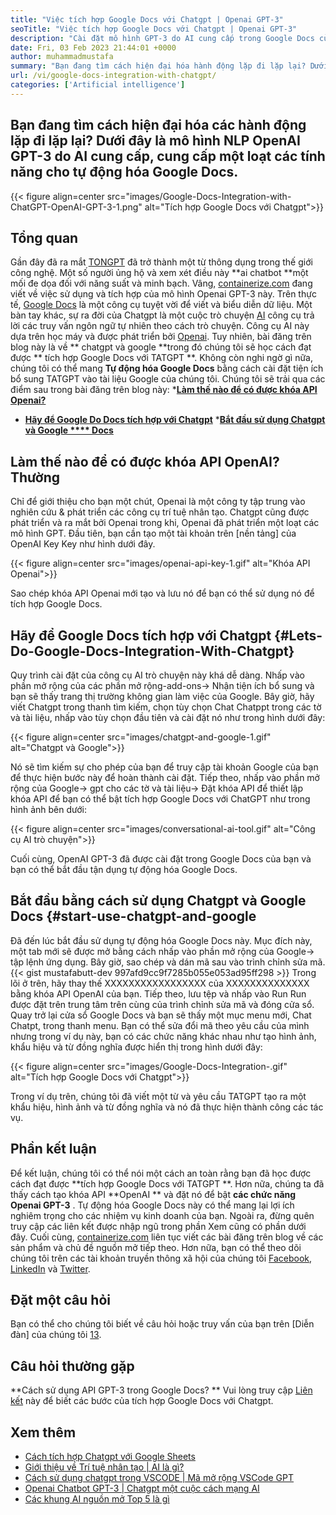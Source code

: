 ```yaml
---
title: "Việc tích hợp Google Docs với Chatgpt | Openai GPT-3" 
seoTitle: "Việc tích hợp Google Docs với Chatgpt | Openai GPT-3" 
description: "Cài đặt mô hình GPT-3 do AI cung cấp trong Google Docs của bạn để tự động hóa các tác vụ kinh doanh khác nhau. Hãy tìm hiểu làm thế nào để đạt được tích hợp Google Docs với TATGPT." 
date: Fri, 03 Feb 2023 21:44:01 +0000
author: muhammadmustafa
summary: "Bạn đang tìm cách hiện đại hóa hành động lặp đi lặp lại? Dưới đây là mô hình NLP OpenAI GPT-3 do AI cung cấp, cung cấp một loạt các tính năng cho tự động hóa Google Docs." 
url: /vi/google-docs-integration-with-chatgpt/
categories: ['Artificial intelligence']
---
```


## Bạn đang tìm cách hiện đại hóa các hành động lặp đi lặp lại? Dưới đây là mô hình NLP OpenAI GPT-3 do AI cung cấp, cung cấp một loạt các tính năng cho tự động hóa Google Docs.

{{< figure align=center src="images/Google-Docs-Integration-with-ChatGPT-OpenAI-GPT-3-1.png" alt="Tích hợp Google Docs với Chatgpt">}}


## Tổng quan
Gần đây đã ra mắt [TONGPT][1] đã trở thành một từ thông dụng trong thế giới công nghệ. Một số người ủng hộ và xem xét điều này **ai chatbot  **một mối đe dọa đối với năng suất và minh bạch. Vâng, [containerize.com][2] đang viết về việc sử dụng và tích hợp của mô hình Openai GPT-3 này. Trên thực tế, [Google Docs][3] là một công cụ tuyệt vời để viết và biểu diễn dữ liệu. Một bàn tay khác, sự ra đời của Chatgpt là một cuộc trò chuyện [AI][4] công cụ trả lời các truy vấn ngôn ngữ tự nhiên theo cách trò chuyện. Công cụ AI này dựa trên học máy và được phát triển bởi [Openai][5]. Tuy nhiên, bài đăng trên blog này là về **  chatgpt và google  **trong đó chúng tôi sẽ học cách đạt được **  tích hợp Google Docs với TATGPT **. Không còn nghi ngờ gì nữa, chúng tôi có thể mang  **Tự động hóa Google Docs**   bằng cách cài đặt tiện ích bổ sung TATGPT vào tài liệu Google của chúng tôi.
Chúng tôi sẽ trải qua các điểm sau trong bài đăng trên blog này:
  *[**Làm thế nào để có được khóa API Openai?** ][6]
  * **[Hãy để Google Do Docs tích hợp với Chatgpt][7]**
  *[**Bắt đầu sử dụng Chatgpt và Google  ****  Docs** ][8]

## Làm thế nào để có được khóa API OpenAI? Thường
Chỉ để giới thiệu cho bạn một chút, Openai là một công ty tập trung vào nghiên cứu & phát triển các công cụ trí tuệ nhân tạo. Chatgpt cũng được phát triển và ra mắt bởi Openai trong khi, Openai đã phát triển một loạt các mô hình GPT.
Đầu tiên, bạn cần tạo một tài khoản trên [nền tảng] của OpenAI Key Key như hình dưới đây.

{{< figure align=center src="images/openai-api-key-1.gif" alt="Khóa API Openai">}}

Sao chép khóa API Openai mới tạo và lưu nó để bạn có thể sử dụng nó để tích hợp Google Docs.

## Hãy để Google Docs tích hợp với Chatgpt   {#Lets-Do-Google-Docs-Integration-With-Chatgpt}
Quy trình cài đặt của công cụ AI trò chuyện này khá dễ dàng. Nhấp vào phần mở rộng của các phần mở rộng-add-ons-> Nhận tiện ích bổ sung và bạn sẽ thấy trang thị trường không gian làm việc của Google. Bây giờ, hãy viết Chatgpt trong thanh tìm kiếm, chọn tùy chọn Chat Chatppt trong các tờ và tài liệu, nhấp vào tùy chọn đầu tiên và cài đặt nó như trong hình dưới đây:

{{< figure align=center src="images/chatgpt-and-google-1.gif" alt="Chatgpt và Google">}}

Nó sẽ tìm kiếm sự cho phép của bạn để truy cập tài khoản Google của bạn để thực hiện bước này để hoàn thành cài đặt. Tiếp theo, nhấp vào phần mở rộng của Google-> gpt cho các tờ và tài liệu-> Đặt khóa API để thiết lập khóa API để bạn có thể bật tích hợp Google Docs với ChatGPT như trong hình ảnh bên dưới:

{{< figure align=center src="images/conversational-ai-tool.gif" alt="Công cụ AI trò chuyện">}}

Cuối cùng, OpenAI GPT-3 đã được cài đặt trong Google Docs của bạn và bạn có thể bắt đầu tận dụng tự động hóa Google Docs.

## Bắt đầu bằng cách sử dụng Chatgpt và Google Docs   {#start-use-chatgpt-and-google
Đã đến lúc bắt đầu sử dụng tự động hóa Google Docs này. Mục đích này, một tab mới sẽ được mở bằng cách nhấp vào phần mở rộng của Google-> tập lệnh ứng dụng. Bây giờ, sao chép và dán mã sau vào trình chỉnh sửa mã.
{{< gist mustafabutt-dev 997afd9cc9f7285b055e053ad95ff298 >}}
Trong lõi ở trên, hãy thay thế XXXXXXXXXXXXXXXXX của XXXXXXXXXXXXXX bằng khóa API OpenAI của bạn. Tiếp theo, lưu tệp và nhấp vào Run Run được đặt trên trung tâm trên cùng của trình chỉnh sửa mã và đóng cửa sổ.
Quay trở lại cửa sổ Google Docs và bạn sẽ thấy một mục menu mới, Chat Chatpt, trong thanh menu. Bạn có thể sửa đổi mã theo yêu cầu của mình nhưng trong ví dụ này, bạn có các chức năng khác nhau như tạo hình ảnh, khẩu hiệu và từ đồng nghĩa được hiển thị trong hình dưới đây:

{{< figure align=center src="images/Google-Docs-Integration-.gif" alt="Tích hợp Google Docs với Chatgpt">}}

Trong ví dụ trên, chúng tôi đã viết một từ và yêu cầu TATGPT tạo ra một khẩu hiệu, hình ảnh và từ đồng nghĩa và nó đã thực hiện thành công các tác vụ.

## Phần kết luận
Để kết luận, chúng tôi có thể nói một cách an toàn rằng bạn đã học được cách đạt được **tích hợp Google Docs với TATGPT **. Hơn nữa, chúng ta đã thấy cách tạo khóa API  **OpenAI **  và đặt nó để bật  **các chức năng Openai GPT-3**  . Tự động hóa Google Docs này có thể mang lại lợi ích nghiêm trọng cho các nhiệm vụ kinh doanh của bạn. Ngoài ra, đừng quên truy cập các liên kết được nhập ngũ trong phần Xem cũng có phần dưới đây.
Cuối cùng, [containerize.com][2] liên tục viết các bài đăng trên blog về các sản phẩm và chủ đề nguồn mở tiếp theo. Hơn nữa, bạn có thể theo dõi chúng tôi trên các tài khoản truyền thông xã hội của chúng tôi [Facebook][10], [LinkedIn][11] và [Twitter][12].

## Đặt một câu hỏi
Bạn có thể cho chúng tôi biết về câu hỏi hoặc truy vấn của bạn trên [Diễn đàn] của chúng tôi [13].

## Câu hỏi thường gặp
**Cách sử dụng API GPT-3 trong Google Docs? **
Vui lòng truy cập [Liên kết][7] này để biết các bước của tích hợp Google Docs với Chatgpt.

## Xem thêm
  * [Cách tích hợp Chatgpt với Google Sheets][14]
  * [Giới thiệu về Trí tuệ nhân tạo | AI là gì?][4]
  * [Cách sử dụng chatgpt trong VSCODE | Mã mở rộng VSCode GPT][15]
  * [Openai Chatbot GPT-3 | Chatgpt một cuộc cách mạng AI][1]
  * [Các khung AI nguồn mở Top 5 là gì][16]

  
[1]: https://blog.containerize.com/artificial-intelligence/what-is-openai-chatbot-gpt-3-chatgpt-an-ai-revolution/
[2]: https://www.containerize.com/
[3]: https://docs.google.com/document/u/0/
[4]: https://blog.containerize.com/artificial-intelligence/an-introduction-to-artificial-intelligence-what-is-ai/
[5]: https://openai.com/
[6]: #How-to-obtain-the-OpenAI-API-key
[7]: #Lets-do-Google-Docs-Integration-with-ChatGPT
[8]: #Start-using-ChatGPT-and-Google
[9]: https://platform.openai.com/account/api-keys
[10]: https://web.facebook.com/containerize
[11]: https://www.linkedin.com/company/containerize/
[12]: https://twitter.com/containerize_co
[13]: https://forum.containerize.com/
[14]: https://blog.containerize.com/artificial-intelligence/integrate-chatgpt-with-google-sheets/
[15]: https://blog.containerize.com/artificial-intelligence/how-to-use-chatgpt-in-vscode-the-vscode-extension-codegpt/
[16]: https://blog.containerize.com/artificial-intelligence/top-5-open-source-ai-frameworks/
